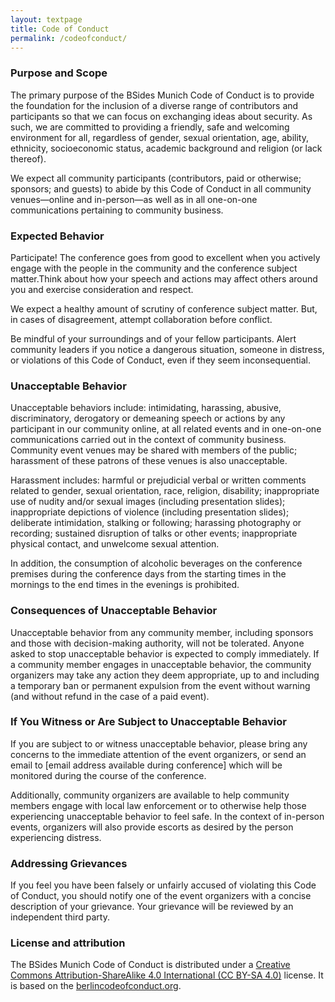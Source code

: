 ```yaml
---
layout: textpage
title: Code of Conduct
permalink: /codeofconduct/
---
```


### Purpose and Scope
The primary purpose of the BSides Munich Code of Conduct is to provide the foundation for the inclusion of a diverse range of contributors and participants so that we can focus on exchanging ideas about security. As such, we are committed to providing a friendly, safe and welcoming environment for all, regardless of gender, sexual orientation, age, ability, ethnicity, socioeconomic status, academic background and religion (or lack thereof).

We expect all community participants (contributors, paid or otherwise; sponsors; and  guests) to abide by this Code of Conduct in all community venues—online and in-person—as well as in all one-on-one communications pertaining to community business.

### Expected Behavior
Participate! The conference goes from good to excellent when you actively engage with the people in the community and the conference subject matter.Think about how your speech and actions may affect others around you and exercise consideration and respect.

We expect a healthy amount of scrutiny of conference subject matter. But, in cases of disagreement, attempt collaboration before conflict.

Be mindful of your surroundings and of your fellow participants. Alert community leaders if you notice a dangerous situation, someone in distress, or violations of this Code of Conduct, even if they seem inconsequential.

### Unacceptable Behavior
Unacceptable behaviors include: intimidating, harassing, abusive, discriminatory, derogatory or demeaning speech or actions by any participant in our community online, at all related events and in one-on-one communications carried out in the context of community business. Community event venues may be shared with members of the public; harassment of these patrons of these venues is also unacceptable.

Harassment includes: harmful or prejudicial verbal or written comments related to gender, sexual orientation, race, religion, disability; inappropriate use of nudity and/or sexual images (including presentation slides); inappropriate depictions of violence (including presentation slides); deliberate intimidation, stalking or following; harassing photography or recording; sustained disruption of talks or other events; inappropriate physical contact, and unwelcome sexual  attention.

In addition, the consumption of alcoholic beverages on the conference premises during the conference days from the starting times in the mornings to the end times in the evenings is prohibited.

### Consequences of Unacceptable Behavior
Unacceptable behavior from any community member, including sponsors and those with decision-making authority, will not be tolerated. Anyone asked to stop unacceptable behavior is expected to comply immediately.  If a community member engages in unacceptable behavior, the community organizers may take any action they deem appropriate, up to and including a temporary ban or permanent expulsion from the event without warning (and without refund in the case of a paid event).

### If You Witness or Are Subject to Unacceptable Behavior
If you are subject to or witness unacceptable behavior, please bring any concerns to the immediate attention of the event organizers, or send an email to [email address available during conference] which will be monitored during the course of the conference.

Additionally, community organizers are available to help community members engage with local law enforcement or to otherwise help those experiencing unacceptable behavior to feel safe. In the context of in-person events, organizers will also provide escorts as desired by the person experiencing distress.

### Addressing Grievances
If you feel you have been falsely or unfairly accused of violating this Code of Conduct, you should notify one of the event organizers with a concise description of your grievance. Your grievance will be reviewed by an independent third party.


### License and attribution
The BSides Munich Code of Conduct is distributed under a [Creative Commons Attribution-ShareAlike 4.0 International (CC BY-SA 4.0)](https://creativecommons.org/licenses/by-sa/4.0/) license. It is based on the [berlincodeofconduct.org](http://berlincodeofconduct.org).
